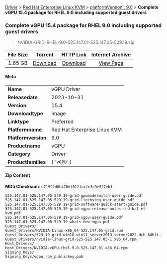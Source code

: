 
[Driver](/README.md)  >  [Red Hat Enterprise Linux KVM](/index/Driver/Red_Hat_Enterprise_Linux_KVM.md)  >  [platformVersion : 9.0](/index/Driver/Red_Hat_Enterprise_Linux_KVM/9.0.md)  >  **Complete vGPU 15.4 package for RHEL 9.0 including supported guest drivers**


###    Complete vGPU 15.4 package for RHEL 9.0 including supported guest drivers

> NVIDIA-GRID-RHEL-9.0-525.147.01-525.147.05-529.19.zip   


| **File Size** | **Torrent**  | **HTTP Link** | **Internet Archive** |
|:-------------:|:------------:|:-------------:|:--------------------:|
| 1.65 GB |  [Download](https://archive.org/download/nvgpu_NVIDIA-GRID-RHEL-9.0-525.147.01-525.147.05-529.19.zip/nvgpu_NVIDIA-GRID-RHEL-9.0-525.147.01-525.147.05-529.19.zip_archive.torrent)       | [Download](https://archive.org/compress/nvgpu_NVIDIA-GRID-RHEL-9.0-525.147.01-525.147.05-529.19.zip) | [View Page](https://archive.org/details/nvgpu_NVIDIA-GRID-RHEL-9.0-525.147.01-525.147.05-529.19.zip)       |

#### Meta

<table>
<tr><td><strong>Name</strong></td><td>vGPU Driver</td></tr>
<tr><td><strong>Releasedate</strong></td><td>2023-10-31</td></tr>
<tr><td><strong>Version</strong></td><td>15.4</td></tr>
<tr><td><strong>Downloadtype</strong></td><td>Image</td></tr>
<tr><td><strong>Linktype</strong></td><td>Preferred</td></tr>
<tr><td><strong>Platformname</strong></td><td>Red Hat Enterprise Linux KVM</td></tr>
<tr><td><strong>Platformversion</strong></td><td>9.0</td></tr>
<tr><td><strong>Productname</strong></td><td>vGPU</td></tr>
<tr><td><strong>Category</strong></td><td>Driver</td></tr>
<tr><td><strong>Productfamilies</strong></td><td><code>['vGPU']</code></td></tr>
</table>

#### Zip Content

**MD5 Checksum**: `d71992d0b476df012facfe3e9e527eb1`

```text
525.147.01-525.147.05-529.19-grid-gpumodeswitch-user-guide.pdf
525.147.01-525.147.05-529.19-grid-licensing-user-guide.pdf
525.147.01-525.147.05-529.19-grid-software-quick-start-guide.pdf
525.147.01-525.147.05-529.19-grid-vgpu-release-notes-red-hat-el-kvm.pdf
525.147.01-525.147.05-529.19-grid-vgpu-user-guide.pdf
525.147.01-525.147.05-529.19-whats-new-vgpu.pdf
Guest_Drivers/
Guest_Drivers/NVIDIA-Linux-x86_64-525.147.05-grid.run
Guest_Drivers/529.19_grid_win10_win11_server2019_server2022_dch_64bit_international.exe
Guest_Drivers/nvidia-linux-grid-525-525.147.05-1.x86_64.rpm
Host_Drivers/
Host_Drivers/NVIDIA-vGPU-rhel-9.0-525.147.01.x86_64.rpm
Signing_Keys/
Signing_Keys/vgpu_rpm_publickey.pub
```